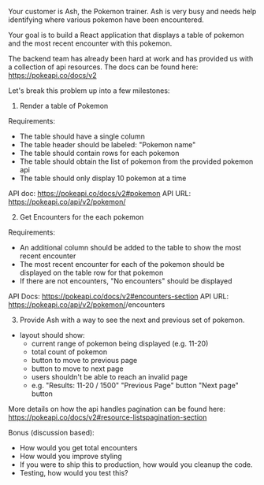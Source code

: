 Your customer is Ash, the Pokemon trainer. Ash is very busy and needs help identifying where various pokemon have been encountered.

Your goal is to build a React application that displays a table of pokemon and the most recent encounter with this pokemon.

The backend team has already been hard at work and has provided us with a collection of api resources.
The docs can be found here: https://pokeapi.co/docs/v2

Let's break this problem up into a few milestones:

1. Render a table of Pokemon

Requirements:

- The table should have a single column
- The table header should be labeled: "Pokemon name"
- The table should contain rows for each pokemon
- The table should obtain the list of pokemon from the provided pokemon api
- The table should only display 10 pokemon at a time

API doc: https://pokeapi.co/docs/v2#pokemon
API URL: https://pokeapi.co/api/v2/pokemon/

2. Get Encounters for the each pokemon

Requirements:

- An additional column should be added to the table to show the most recent encounter
- The most recent encounter for each of the pokemon should be displayed on the table row for that pokemon
- If there are not encounters, "No encounters" should be displayed

API Docs: https://pokeapi.co/docs/v2#encounters-section
API URL: https://pokeapi.co/api/v2/pokemon/<pokemon-id>/encounters

3. Provide Ash with a way to see the next and previous set of pokemon.

- layout should show:
  - current range of pokemon being displayed (e.g. 11-20)
  - total count of pokemon
  - button to move to previous page
  - button to move to next page
  - users shouldn't be able to reach an invalid page
  - e.g. "Results: 11-20 / 1500" "Previous Page" button "Next page" button

More details on how the api handles pagination can be found here:
https://pokeapi.co/docs/v2#resource-listspagination-section

Bonus (discussion based):

- How would you get total encounters
- How would you improve styling
- If you were to ship this to production, how would you cleanup the code.
- Testing, how would you test this?
